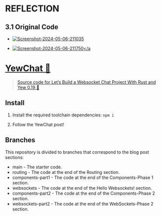 # REFLECTION 

## 3.1 Original Code

- <a href="https://ibb.co/KDnkBcd"><img src="https://i.ibb.co/8bkpGnq/Screenshot-2024-05-06-211035.png" alt="Screenshot-2024-05-06-211035" border="0"></a>

- <a href="https://ibb.co/gyyKdYv"><img src="https://i.ibb.co/nrrJBp3/Screenshot-2024-05-06-211750.png" alt="Screenshot-2024-05-06-211750" border="0"></a



# YewChat 💬

> Source code for [Let’s Build a Websocket Chat Project With Rust and Yew 0.19 🦀](https://fsjohnny.medium.com/lets-build-a-websockets-project-with-rust-and-yew-0-19-60720367399f)

## Install

1. Install the required toolchain dependencies:
   ```npm i```

2. Follow the YewChat post!

## Branches

This repository is divided to branches that correspond to the blog post sections:

* main - The starter code.
* routing - The code at the end of the Routing section.
* components-part1 - The code at the end of the Components-Phase 1 section.
* websockets - The code at the end of the Hello Websockets! section.
* components-part2 - The code at the end of the Components-Phase 2 section.
* websockets-part2 - The code at the end of the WebSockets-Phase 2 section.
